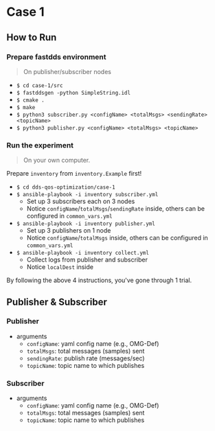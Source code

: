 # Case 1
## How to Run
### Prepare fastdds environment
> On publisher/subscriber nodes

- `$ cd case-1/src`
- `$ fastddsgen -python SimpleString.idl`
- `$ cmake .`
- `$ make`
- `$ python3 subscriber.py <configName> <totalMsgs> <sendingRate> <topicName>`
- `$ python3 publisher.py <configName> <totalMsgs> <topicName>`

### Run the experiment
> On your own computer.

Prepare `inventory` from `inventory.Example` first!

- `$ cd dds-qos-optimization/case-1`
- `$ ansible-playbook -i inventory subscriber.yml`
  - Set up 3 subscribers each on 3 nodes
  - Notice `configName`/`totalMsgs`/`sendingRate` inside, others can be configured in `common_vars.yml`
- `$ ansible-playbook -i inventory publisher.yml`
  - Set up 3 publishers on 1 node
  - Notice `configName`/`totalMsgs` inside, others can be configured in `common_vars.yml`
- `$ ansible-playbook -i inventory collect.yml`
  - Collect logs from publisher and subscriber
  - Notice `localDest` inside

By following the above 4 instructions, you've gone through 1 trial.

## Publisher & Subscriber
### Publisher
- arguments
  - `configName`: yaml config name (e.g., OMG-Def)
  - `totalMsgs`: total messages (samples) sent
  - `sendingRate`: publish rate (messages/sec)
  - `topicName`: topic name to which publishes
### Subscriber
- arguments
  - `configName`: yaml config name (e.g., OMG-Def)
  - `totalMsgs`: total messages (samples) sent
  - `topicName`: topic name to which publishes
